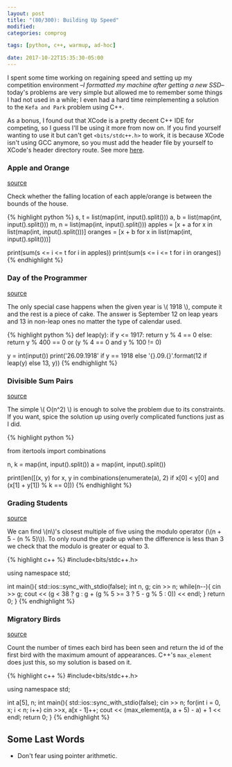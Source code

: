 ```yaml
---
layout: post
title: "(80/300): Building Up Speed"
modified:
categories: comprog

tags: [python, c++, warmup, ad-hoc]

date: 2017-10-22T15:35:30-05:00
---
```


I spent some time working on regaining speed and setting up my competition environment –_I formatted my machine after getting
a new SSD_– today's problems are very simple but allowed me to remember some things I had not used in a while; I even had a hard
time reimplementing a solution to the `Kefa and Park` problem using C++. 

As a bonus, I found out that XCode is a pretty decent C++ IDE for competing, so I guess I'll be using it more from now on.
If you find yourself wanting to use it but can't get `<bits/stdc++.h>` to work, it is because XCode isn't using GCC anymore,
so you must add the header file by yourself to XCode's header directory 
route. See more <a href="https://stackoverflow.com/a/43028792/1898695" target="_blank">here</a>.

### Apple and Orange
<a href="https://www.hackerrank.com/challenges/apple-and-orange" target="_blank">source</a>

Check whether the falling location of each apple/orange is between the bounds of the house.

{% highlight python %}
s, t = list(map(int, input().split()))
a, b = list(map(int, input().split()))
m, n = list(map(int, input().split()))
apples = [x + a for x in list(map(int, input().split()))]
oranges = [x + b for x in list(map(int, input().split()))]

print(sum(s <= i <= t for i in apples))
print(sum(s <= i <= t for i in oranges))
{% endhighlight %}

### Day of the Programmer
<a href="https://www.hackerrank.com/challenges/day-of-the-programmer" target="_blank">source</a>

The only special case happens when the given year is \\( 1918 \\), compute it and the rest is a piece of cake. The answer is September 12 on leap years and 13 in non-leap ones no matter the type of calendar used. 

{% highlight python %}
def leap(y):
    if y <= 1917:
        return y % 4 == 0
    else:
        return y % 400 == 0 or (y % 4 == 0 and y % 100 != 0)


y = int(input())
print('26.09.1918' if y == 1918 else '{}.09.{}'.format(12 if leap(y) else 13, y))
{% endhighlight %}


### Divisible Sum Pairs
<a href="https://www.hackerrank.com/challenges/divisible-sum-pairs" target="_blank">source</a>

The simple \\( O(n^2) \\) is enough to solve the problem due to its constraints. If you want, spice the solution up using overly complicated functions just as I did. 

{% highlight python %}

from itertools import combinations

n, k = map(int, input().split())
a = map(int, input().split())

print(len([(x, y) for x, y in combinations(enumerate(a), 2) if x[0] < y[0] and (x[1] + y[1]) % k == 0]))
{% endhighlight %}


### Grading Students
<a href="https://www.hackerrank.com/challenges/grading" target="_blank">source</a>

We can find \\(n\\)'s closest multiple of five using the modulo operator (\\(n + 5 - (n % 5)\\)). To only round the grade up when the difference is less than 3 we
check that the modulo is greater or equal to 3.   

{% highlight c++ %}
#include<bits/stdc++.h>

using namespace std;

int main(){
	std::ios::sync_with_stdio(false);
	int n, g;
	cin >> n;
	while(n--){
		cin >> g;
		cout << (g < 38 ? g : g + (g % 5 >= 3 ? 5 - g % 5 : 0)) << endl;
	}
	return 0;
}
{% endhighlight %}


### Migratory Birds
<a href="https://www.hackerrank.com/challenges/migratory-birds" target="_blank">source</a>

Count the number of times each bird has been seen and return the id of the first bird with the maximum amount of appearances. 
C++'s `max_element` does just this, so my solution is based on it. 

{% highlight c++ %}
#include<bits/stdc++.h>

using namespace std;

int a[5], n;
int main(){
    std::ios::sync_with_stdio(false);
    cin >> n;
    for(int i = 0, x; i < n; i++) cin >>x, a[x - 1]++;
    cout << (max_element(a, a + 5) - a) + 1 << endl;
    return 0;
}
{% endhighlight %}

## Some Last Words

* Don't fear using pointer arithmetic. 



